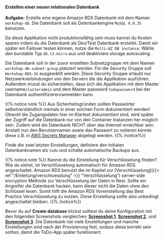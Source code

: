 #### Erstellen einer neuen relationalen Datenbank
**Aufgabe:**
Erstelle eine eigene Amazon RDS Datenbank mit dem Namen ``workshop-db``. Die Datenbank soll als Datenbankengine ``MySQL 8.0.35`` benutzen. 

Da diese Applikation nicht produktionsfähig sein muss kannst du Kosten sparen indem du die Datenbank als Dev/Test Datenbank erstellst. Damit wir später ein Failover testen können, nutze die ``Multi-AZ DB instance``. Wähle den burstable Typ ``db.t3.micro`` aus und deaktiviere storage autoscaling.

Die Datenbank soll in der zuvor erstellten Subnetzgruppe mit dem Namen ``workshop-db-subnet-group`` platziert werden. Für die Security Gruppe soll ``Workshop-RDS-SG`` ausgewählt werden. Diese Security Gruppe erlaubt nur Netzwerkverbindungen von den Servern die die Applikation ausführen.
Außer­dem musst du sicherstellen, dass sich die Applikation mit dem Master username``clusteradmin`` und dem Master password ``todopassword`` bei der Datenbank authentifizieren/anmelden kann.

{{% notice note %}}
Aus Sicherheitsgründen sollten Passwörter selbstverständlich niemals in einer solchen Form dokumentiert werden! Obwohl die Zugangsdaten hier im Klartext dokumentiert sind, wird später der Zugriff auf die Datenbank nur von den Container Instanzen her möglich sein. Zudem wird die Datenbank NICHT über das Internet erreichbar sein. Anstatt nun den Benutzernamen sowie das Passwort zu notieren könnte diese z.B. in [AWS Secrets Manager](https://aws.amazon.com/de/secrets-manager/) abgelegt werden.
{{% /notice%}}

Finde die zwei letzten Einstellungen, definiere den initialen Datenbanknamen als ``todo`` und schalte automatische Backups aus.

{{% notice note %}}
Kannst du die Einstellung für Verschlüsselung finden?
Wie du siehst, ist Verschlüsselung automatisch für Amazon RDS angeschaltet. Amazon RDS benutzt die im Kapitel zur [Verschlüsselung]({{< ref "/Einleitung/verschluesslung" >}} "Verschlüsselung") server-side encryption Methode zur Verschlüsselung der Daten in Rest. Sollte ein Angreifer die Datenbank hacken, kann dieser nicht die Daten ohne den Schlüssel lesen. Somit hilft die Amazon RDS Voreinstellung das Best Practice Verschlüsselung zu nutzen. Diese Einstellung sollte also unbedingt angeschaltet bleiben.
{{% /notice%}}

Bevor du auf **Create database** klickst solltest du deine Konfiguration mit den folgenden Screenshots vergleichen: **[Screenshot 1](/images/db_creation_1.png)**, **[Screenshot 2](/images/db_creation_2.png)**, und **[Screenshot 3](/images/db_creation_3.png)**. Die Datenbank hat viele Einstellungen und manche Einstellungen sind nach der Provisierung fest, sodass diese korrekt sein sollten, damit die ToDo-App später funktioniert.